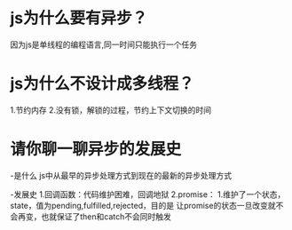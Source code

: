 # js为什么要有异步？
因为js是单线程的编程语言,同一时间只能执行一个任务

# js为什么不设计成多线程？
1.节约内存
2.没有锁，解锁的过程，节约上下文切换的时间

# 请你聊一聊异步的发展史
-是什么
js中从最早的异步处理方式到现在的最新的异步处理方式

-发展史
1.回调函数：代码维护困难，回调地狱
2.promise：
    1.维护了一个状态，state，值为pending,fulfilled,rejected，目的是
    让promise的状态一旦改变就不会再变，也就保证了then和catch不会同时触发
